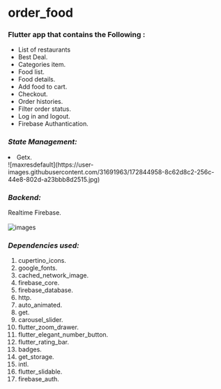 # order_food

<h3> Flutter  app that  contains the Following :</h3> 

<ul>
<li> List of restaurants</li>
<li> Best Deal.</li>
<li> Categories item.</li>
<li> Food list.</li>
<li>Food details.</li>
<li>Add food to cart.</li>
<li>Checkout.</li>
<li>Order histories.</li>
<li>Filter order status.</li>
<li>Log in and logout.</li>
<li>Firebase Authantication.</li>
  </ul>

<i><h3> State Management:</h3> </i>
  </ul><li> Getx.<br>  </li></ul>
![maxresdefault](https://user-images.githubusercontent.com/31691963/172844958-8c62d8c2-256c-44e8-802d-a23bbb8d2515.jpg)

<i><h3> Backend:</h3> </i>
Realtime Firebase.<br><br>
![images](https://user-images.githubusercontent.com/31691963/172837266-dbd185a7-d51a-4ee5-b1c8-9fe26d2a5700.jpg)


<i><h3> Dependencies used:</h3> </i>
 <ol> <li>cupertino_icons.
  <li>google_fonts.</li>
  <li>cached_network_image.</li> 
 <li>firebase_core.</li>
  <li>firebase_database.</li>
  <li>http.</li>
 <li>auto_animated.</li>
  <li>get.</li>
 <li>carousel_slider.</li>
 <li>flutter_zoom_drawer.</li>
 <li>flutter_elegant_number_button.</li>
 <li>flutter_rating_bar.</li>
 <li>badges.</li>
 <li>get_storage.</li>
 <li>intl.</li>
 <li>flutter_slidable.</li>
 <li>firebase_auth.</li>
</ol>
